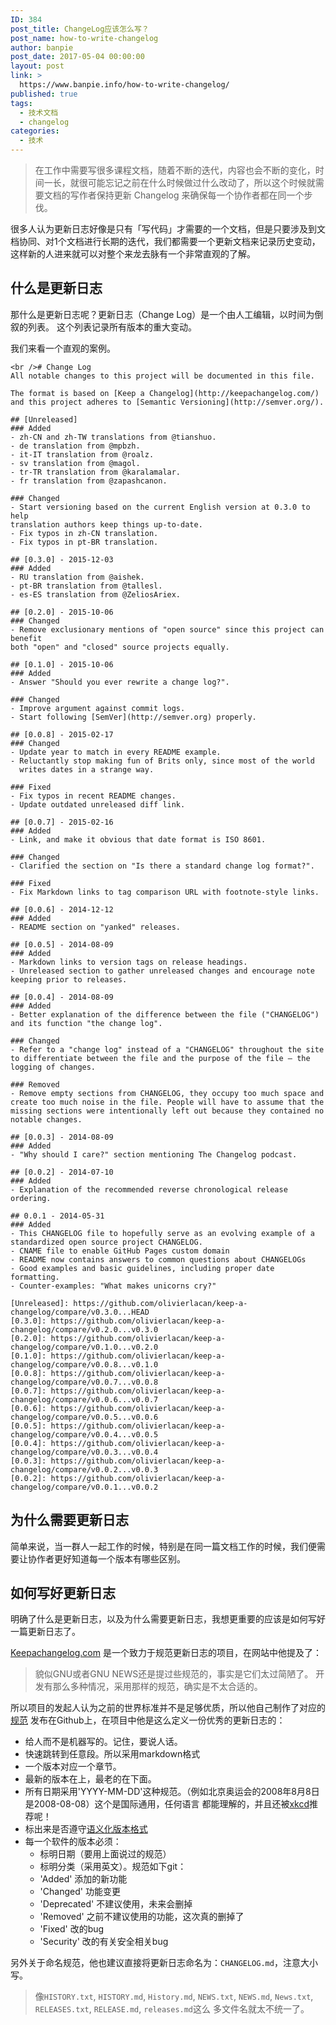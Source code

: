 ```yaml
---
ID: 384
post_title: ChangeLog应该怎么写？
post_name: how-to-write-changelog
author: banpie
post_date: 2017-05-04 00:00:00
layout: post
link: >
  https://www.banpie.info/how-to-write-changelog/
published: true
tags:
  - 技术文档
  - changelog
categories:
  - 技术
---
```

> 在工作中需要写很多课程文档，随着不断的迭代，内容也会不断的变化，时间一长，就很可能忘记之前在什么时候做过什么改动了，所以这个时候就需要文档的写作者保持更新 Changelog 来确保每一个协作者都在同一个步伐。

很多人认为更新日志好像是只有「写代码」才需要的一个文档，但是只要涉及到文档协同、对1个文档进行长期的迭代，我们都需要一个更新文档来记录历史变动，这样新的人进来就可以对整个来龙去脉有一个非常直观的了解。

## 什么是更新日志

那什么是更新日志呢？更新日志（Change Log）是一个由人工编辑，以时间为倒叙的列表。 这个列表记录所有版本的重大变动。

我们来看一个直观的案例。

    <br /># Change Log
    All notable changes to this project will be documented in this file.
    
    The format is based on [Keep a Changelog](http://keepachangelog.com/)
    and this project adheres to [Semantic Versioning](http://semver.org/).
    
    ## [Unreleased]
    ### Added
    - zh-CN and zh-TW translations from @tianshuo.
    - de translation from @mpbzh.
    - it-IT translation from @roalz.
    - sv translation from @magol.
    - tr-TR translation from @karalamalar.
    - fr translation from @zapashcanon.
    
    ### Changed
    - Start versioning based on the current English version at 0.3.0 to help
    translation authors keep things up-to-date.
    - Fix typos in zh-CN translation.
    - Fix typos in pt-BR translation.
    
    ## [0.3.0] - 2015-12-03
    ### Added
    - RU translation from @aishek.
    - pt-BR translation from @tallesl.
    - es-ES translation from @ZeliosAriex.
    
    ## [0.2.0] - 2015-10-06
    ### Changed
    - Remove exclusionary mentions of "open source" since this project can benefit
    both "open" and "closed" source projects equally.
    
    ## [0.1.0] - 2015-10-06
    ### Added
    - Answer "Should you ever rewrite a change log?".
    
    ### Changed
    - Improve argument against commit logs.
    - Start following [SemVer](http://semver.org) properly.
    
    ## [0.0.8] - 2015-02-17
    ### Changed
    - Update year to match in every README example.
    - Reluctantly stop making fun of Brits only, since most of the world
      writes dates in a strange way.
    
    ### Fixed
    - Fix typos in recent README changes.
    - Update outdated unreleased diff link.
    
    ## [0.0.7] - 2015-02-16
    ### Added
    - Link, and make it obvious that date format is ISO 8601.
    
    ### Changed
    - Clarified the section on "Is there a standard change log format?".
    
    ### Fixed
    - Fix Markdown links to tag comparison URL with footnote-style links.
    
    ## [0.0.6] - 2014-12-12
    ### Added
    - README section on "yanked" releases.
    
    ## [0.0.5] - 2014-08-09
    ### Added
    - Markdown links to version tags on release headings.
    - Unreleased section to gather unreleased changes and encourage note
    keeping prior to releases.
    
    ## [0.0.4] - 2014-08-09
    ### Added
    - Better explanation of the difference between the file ("CHANGELOG")
    and its function "the change log".
    
    ### Changed
    - Refer to a "change log" instead of a "CHANGELOG" throughout the site
    to differentiate between the file and the purpose of the file — the
    logging of changes.
    
    ### Removed
    - Remove empty sections from CHANGELOG, they occupy too much space and
    create too much noise in the file. People will have to assume that the
    missing sections were intentionally left out because they contained no
    notable changes.
    
    ## [0.0.3] - 2014-08-09
    ### Added
    - "Why should I care?" section mentioning The Changelog podcast.
    
    ## [0.0.2] - 2014-07-10
    ### Added
    - Explanation of the recommended reverse chronological release ordering.
    
    ## 0.0.1 - 2014-05-31
    ### Added
    - This CHANGELOG file to hopefully serve as an evolving example of a standardized open source project CHANGELOG.
    - CNAME file to enable GitHub Pages custom domain
    - README now contains answers to common questions about CHANGELOGs
    - Good examples and basic guidelines, including proper date formatting.
    - Counter-examples: "What makes unicorns cry?"
    
    [Unreleased]: https://github.com/olivierlacan/keep-a-changelog/compare/v0.3.0...HEAD
    [0.3.0]: https://github.com/olivierlacan/keep-a-changelog/compare/v0.2.0...v0.3.0
    [0.2.0]: https://github.com/olivierlacan/keep-a-changelog/compare/v0.1.0...v0.2.0
    [0.1.0]: https://github.com/olivierlacan/keep-a-changelog/compare/v0.0.8...v0.1.0
    [0.0.8]: https://github.com/olivierlacan/keep-a-changelog/compare/v0.0.7...v0.0.8
    [0.0.7]: https://github.com/olivierlacan/keep-a-changelog/compare/v0.0.6...v0.0.7
    [0.0.6]: https://github.com/olivierlacan/keep-a-changelog/compare/v0.0.5...v0.0.6
    [0.0.5]: https://github.com/olivierlacan/keep-a-changelog/compare/v0.0.4...v0.0.5
    [0.0.4]: https://github.com/olivierlacan/keep-a-changelog/compare/v0.0.3...v0.0.4
    [0.0.3]: https://github.com/olivierlacan/keep-a-changelog/compare/v0.0.2...v0.0.3
    [0.0.2]: https://github.com/olivierlacan/keep-a-changelog/compare/v0.0.1...v0.0.2
    

## 为什么需要更新日志

简单来说，当一群人一起工作的时候，特别是在同一篇文档工作的时候，我们便需要让协作者更好知道每一个版本有哪些区别。

## 如何写好更新日志

明确了什么是更新日志，以及为什么需要更新日志，我想更重要的应该是如何写好一篇更新日志了。

[Keepachangelog.com][1] 是一个致力于规范更新日志的项目，在网站中他提及了：

> 貌似GNU或者GNU NEWS还是提过些规范的，事实是它们太过简陋了。 开发有那么多种情况，采用那样的规范，确实是不太合适的。

所以项目的发起人认为之前的世界标准并不是足够优质，所以他自己制作了对应的 [规范][2] 发布在Github上，在项目中他是这么定义一份优秀的更新日志的：

*   给人而不是机器写的。记住，要说人话。
*   快速跳转到任意段。所以采用markdown格式
*   一个版本对应一个章节。
*   最新的版本在上，最老的在下面。
*   所有日期采用'YYYY-MM-DD'这种规范。（例如北京奥运会的2008年8月8日是2008-08-08）这个是国际通用，任何语言 都能理解的，并且还被[xkcd][3]推荐呢！
*   标出来是否遵守[语义化版本格式][4]
*   每一个软件的版本必须： 
    *   标明日期（要用上面说过的规范）
    *   标明分类（采用英文）。规范如下git：
    *   'Added' 添加的新功能
    *   'Changed' 功能变更
    *   'Deprecated' 不建议使用，未来会删掉
    *   'Removed' 之前不建议使用的功能，这次真的删掉了
    *   'Fixed' 改的bug
    *   'Security' 改的有关安全相关bug

另外关于命名规范，他也建议直接将更新日志命名为：`CHANGELOG.md`，注意大小写。

> 像`HISTORY.txt`, `HISTORY.md`, `History.md`, `NEWS.txt`, `NEWS.md`, `News.txt`, `RELEASES.txt`, `RELEASE.md`, `releases.md`这么 多文件名就太不统一了。

 [1]: http://keepachangelog.com/
 [2]: https://github.com/olivierlacan/keep-a-changelog/blob/master/CHANGELOG.md
 [3]: http://xkcd.com/1179/
 [4]: http://semver.org/lang/zh-CN/